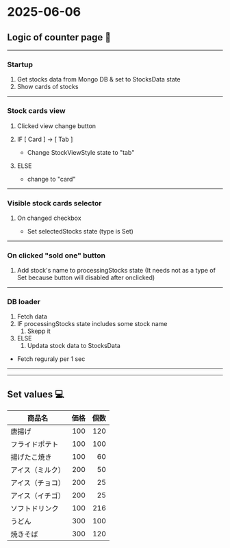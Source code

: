# 2025-06-06

## Logic of counter page 🚀

---

### Startup

1. Get stocks data from Mongo DB & set to StocksData state
2. Show cards of stocks

---

### Stock cards view

1. Clicked view change button
2. IF [ Card ] -> [ Tab ]

   - Change StockViewStyle state to "tab"

3. ELSE

   - change to "card"

---

### Visible stock cards selector

1. On changed checkbox

   - Set selectedStocks state (type is Set)

---

### On clicked "sold one" button

1. Add stock's name to processingStocks state (It needs not as a type of Set because button will disabled after onclicked)

---

### DB loader

1. Fetch data
1. IF processingStocks state includes some stock name
   1. Skepp it
1. ELSE
   1. Updata stock data to StocksData

- Fetch reguraly per 1 sec

---

---

## Set values 💻️

| **商品名**       | **価格** | **個数** |
| ---------------- | -------: | -------: |
| 唐揚げ           |      100 |      120 |
| フライドポテト   |      100 |      100 |
| 揚げたこ焼き     |      100 |       60 |
| アイス（ミルク） |      200 |       50 |
| アイス（チョコ） |      200 |       25 |
| アイス（イチゴ） |      200 |       25 |
| ソフトドリンク   |      100 |      216 |
| うどん           |      300 |      100 |
| 焼きそば         |      300 |      120 |
